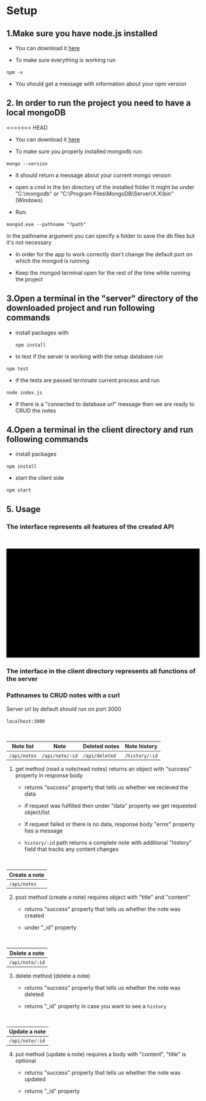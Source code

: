 # Setup

## 1.Make sure you have node.js installed

- You can download it [here](https://nodejs.org/en/download/)

- To make sure everything is working run

`npm -v`

- You should get a message with information about your npm version

## 2. In order to run the project you need to have a local mongoDB

<<<<<<< HEAD

- You can download it [here](https://www.mongodb.com/try/download/community)

- To make sure you properly installed mongodb run:

`mongo --version`

- It should return a message about your current mongo version

- open a cmd in the bin directory of the installed folder
  It might be under "C:\mongodb" or "C:\Program Files\MongoDB\Server\X.X\bin" (Windows)

- Run:

`mongod.exe --pathname "?path"`

in the pathname argument you can specify a folder to save the db files but it's not necessary

- In order for the app to work correctly don't change the default port on which the mongod is running

- Keep the mongod terminal open for the rest of the time while running the project

## 3.Open a terminal in the "server" directory of the downloaded project and run following commands

- install packages with

  `npm install`

- to test if the server is working with the setup database run

`npm test`

- if the tests are passed terminate current process and run

`node index.js`

- if there is a "connected to database _url_" message then we are ready to CRUD the notes

## 4.Open a terminal in the client directory and run following commands

- install packages

`npm install`

- start the client side

`npm start`

## 5. Usage

### The interface represents all features of the created API

<br>

![Usage](./images/usage_gif.gif)

### The interface in the client directory represents all functions of the server

### Pathnames to CRUD notes with a curl

Server url by default should run on port 3000

`localhost:3000`

<br>

| Note list    | Note            | Deleted notes  | Note history   |
| ------------ | --------------- | -------------- | -------------- |
| `/api/notes` | `/api/note/:id` | `/api/deleted` | `/history/:id` |

1. get method (read a note/read notes) returns an object with "success" property in response body

   - returns "success" property that tells us whether we recieved the data

   - if request was fulfilled then under "data" property we get requested object/list

   - if request failed or there is no data, response body "error" property has a message

   - `history/:id` path returns a complete note with additional "history" field that tracks any content changes

<br>

| Create a note |
| ------------- |
| `/api/notes`  |

2. post method (create a note) requires object with "title" and "content"

   - returns "success" property that tells us whether the note was created

   - under "\_id" property

<br>

| Delete a note   |
| --------------- |
| `/api/note/:id` |

3. delete method (delete a note)

   - returns "success" property that tells us whether the note was deleted

   - returns "\_id" property in case you want to see a `history`

<br>

| Update a note   |
| --------------- |
| `/api/note/:id` |

4. put method (update a note) requires a body with "content", "title" is optional

   - returns "success" property that tells us whether the note was updated

   - returns "\_id" property
